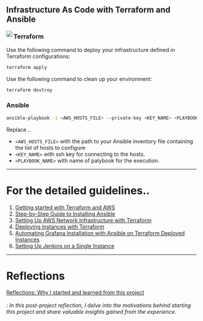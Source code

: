 ## Infrastructure As Code with Terraform and Ansible 
<img src="https://github.com/iam-zoey/iam-zoey/assets/67743970/3a53437f-e342-49cd-a34b-00358e52fe47" align="left">

### Terraform
Use the following command to deploy your infrastructure defined in Terraform configurations:
```bash
terraform apply 
```
Use the following command to clean up your environment:
```bash
terraform destroy
```


### Ansible

```bash
ansible-playbook -i <AWS_HOSTS_FILE> --private-key <KEY_NAME> <PLAYBOOK_NAME>
```
Replace .. 
- `<AWS_HOSTS_FILE>` with the path to your Ansible inventory file containing the list of hosts to configure
- `<KEY_NAME>` with ssh key for connecting to the hosts. 
- `<PLAYBOOK_NAME>` with name of palybook for the execution. 
---
# For the detailed guidelines.. 
1. [Getting started with Terraform and AWS](https://www.notion.so/iam-zoey/1-Getting-started-with-AWS-9b1c9851ecbc46aaa3ddd08eab406437?pvs=4)
2. [Step-by-Step Guide to Installing Ansible](https://www.notion.so/iam-zoey/1-Install-Ansible-4e7433d2140a4b4780613869f191b48b?pvs=4)
3. [Setting Up AWS Network Infrastructure with Terraform](https://www.notion.so/iam-zoey/2-Setting-up-Network-a3f8c60215bd4fb9b0bf9cb33283c71b?pvs=4)
4. [Deploying Instances with Terraform](https://www.notion.so/iam-zoey/3-Deploying-Instance-0c6184e4da87474d87c7d4689d750756?pvs=4)
5. [Automating Grafana Installation with Ansible on Terraform Deployed Instances ](https://www.notion.so/iam-zoey/2-Install-Grafana-w-playbook-1ed9d86589034595be0ed085749faca1?pvs=4)
6. [Setting Up Jenkins on a Single Instance](https://iam-zoey.notion.site/4-Install-Jenkins-w-Playbook-2ac90bc5932b45e487734df68994cc0e?pvs=4)

---
# Reflections
[Reflections: Why I started and learned from this project](https://www.notion.so/iam-zoey/Infrastructure-as-Code-0ab33a87434a49a9aa097f8bcce832e4?pvs=4)
<br></br>
*: In this post-project reflection, I delve into the motivations behind starting this project and share valuable insights gained from the experience.*

